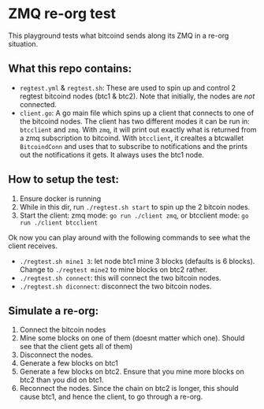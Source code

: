 # ZMQ re-org test

This playground tests what bitcoind sends along its ZMQ in a re-org situation. 

## What this repo contains:

- `regtest.yml` & `regtest.sh`: These are used to spin up and control 2 regtest
  bitcoind nodes (btc1 & btc2). Note that initially, the nodes are _not_
connected.
- `client.go`: A go main file which spins up a client that connects to one of the bitcoind nodes. The client has two
  different modes it can be run in: `btcclient` and `zmq`. With `zmq`, it will print out exactly what is returned from a
  zmq subscription to bitcoind. With `btcclient`, it crealtes a btcwallet `BitcoindConn` and uses that to subscribe to
  notifications and the prints out the notifications it gets. It always uses the btc1 node.

## How to setup the test:

1. Ensure docker is running
2. While in this dir, run `./regtest.sh start` to spin up the 2 bitcoin nodes.
3. Start the client: zmq mode: `go run ./client zmq`, or btcclient mode: `go run ./client btcclient`

Ok now you can play around with the following commands to see what the client
receives. 

- `./regtest.sh mine1 3`: let node btc1 mine 3 blocks (defaults is 6 blocks).
  Change to `./regtest mine2` to mine blocks on btc2 rather.
- `./regtest.sh connect`: this will connect the two bitcoin nodes.
- `./regtest.sh diconnect`: disconnect the two bitcoin nodes. 

## Simulate a re-org:
1. Connect the bitcoin nodes
2. Mine some blocks on one of them (doesnt matter which one). Should see that
   the client gets all of them)
3. Disconnect the nodes.
4. Generate a few blocks on btc1
5. Generate a few blocks on btc2. Ensure that you mine more blocks on btc2 than
   you did on btc1.
6. Reconnect the nodes. Since the chain on btc2 is longer, this should cause
   btc1, and hence the client, to go through a re-org.

